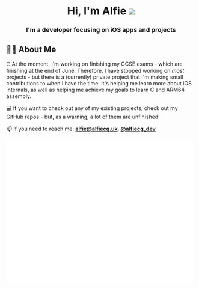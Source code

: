 <h1 align="center">Hi, I'm Alfie <img src="https://raw.githubusercontent.com/MartinHeinz/MartinHeinz/master/wave.gif" width="30px"></h1>
<h3 align="center">I'm a developer focusing on iOS apps and projects</h3>


## 🙋‍♂️ About Me

⏰ At the moment, I'm working on finishing my GCSE exams - which are finishing at the end of June. Therefore, I have stopped working on _most_ projects - but there is a (currently) private project that I'm making small contributions to when I have the time. It's helping me learn more about iOS internals, as well as helping me achieve my goals to learn C and ARM64 assembly. 

💻 If you want to check out any of my existing projects, check out my GitHub repos - but, as a warning, a lot of them are unfinished!

📫 If you need to reach me: **alfie@alfiecg.uk**, **[@alfiecg_dev](https://twitter.com/alfiecg_dev)**

<img align="center" src="/github-metrics.svg" alt="Metrics" width="500">

<!--START_SECTION:waka-->
<!--END_SECTION:waka-->
